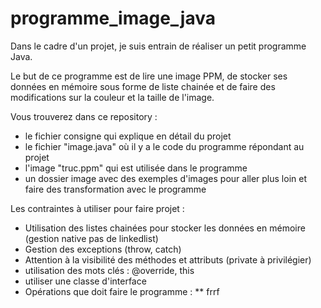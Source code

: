 # programme_image_java

Dans le cadre d'un projet, je suis entrain de réaliser un petit programme Java. 

Le but de ce programme est de lire une image PPM, de stocker ses données en mémoire sous forme de liste chainée et de faire des modifications sur la couleur et la taille de l'image. 

Vous trouverez dans ce repository : 
* le fichier consigne qui explique en détail du projet 
* le fichier "image.java" où il y a le code du programme répondant au projet
* l'image "truc.ppm" qui est utilisée dans le programme 
* un dossier image avec des exemples d'images pour aller plus loin et faire des transformation avec le programme

Les contraintes à utiliser pour faire projet : 
* Utilisation des listes chainées pour stocker les données en mémoire (gestion native pas de linkedlist)
* Gestion des exceptions (throw, catch)
* Attention à la visibilité des méthodes et attributs (private à privilégier)
* utilisation des mots clés : @override, this
* utiliser une classe d'interface
* Opérations que doit faire le programme : 
** frrf
